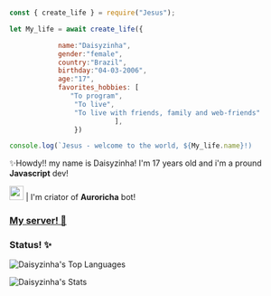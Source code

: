 ```js

const { create_life } = require("Jesus");

let My_life = await create_life({

            name:"Daisyzinha",
            gender:"female",
            country:"Brazil",
            birthday:"04-03-2006",
            age:"17",
            favorites_hobbies: [
               "To program",
                "To live",   
                "To live with friends, family and web-friends"                  
                          ],
                })

console.log(`Jesus - welcome to the world, ${My_life.name}!)
```

✨Howdy!! my name is Daisyzinha! I'm 17 years old and i'm a pround **Javascript** dev! 

<image height="25" src="https://hosting.renderforestsites.com/21893403/1065547/media/83d87ba52ccb112ce4919b083a746444.png"> | I'm criator of **Auroricha** bot!


### [My server! 🍃](https://discord.gg/QDFSCPSdP8)



### Status! ✨
![Daisyzinha's Top Languages](https://github-readme-stats.vercel.app/api/top-langs/?username=Daisyzinha&theme=dracula&show_icons=true&hide_border=false&layout=compact)


![Daisyzinha's Stats](https://github-readme-stats.vercel.app/api?username=Daisyzinha&theme=dracula&show_icons=true&hide_border=false&count_private=false)
